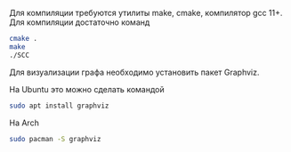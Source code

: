 Для компиляции требуются утилиты make, cmake, компилятор gcc 11+. Для компиляции достаточно команд 
```bash
cmake .
make
./SCC
```
Для визуализации графа необходимо установить пакет Graphviz.

На Ubuntu это можно сделать командой
```bash
sudo apt install graphviz
```
На Arch
```bash
sudo pacman -S graphviz
```
